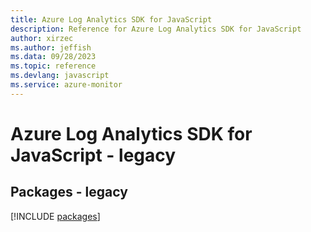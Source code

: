 ```yaml
---
title: Azure Log Analytics SDK for JavaScript
description: Reference for Azure Log Analytics SDK for JavaScript
author: xirzec
ms.author: jeffish
ms.data: 09/28/2023
ms.topic: reference
ms.devlang: javascript
ms.service: azure-monitor
---
```

# Azure Log Analytics SDK for JavaScript - legacy
## Packages - legacy
[!INCLUDE [packages](log-analytics-index.md)]
